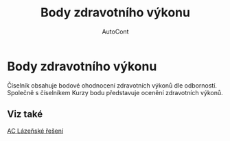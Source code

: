﻿---
    title: "Body zdravotního výkonu"
    author: AutoCont
    ms.date: 04/30/2018
    ms.topic: article
    ms.prod: dynamics-nav-2017
    ms.contentlocale: cs-cz
    ms.lasthandoff: 04/30/2018
---

# Body zdravotního výkonu

Číselník obsahuje bodové ohodnocení zdravotních výkonů dle odborností. Společně s číselníkem Kurzy bodu představuje ocenění zdravotních výkonů. 


## <a name="see-also"></a>Viz také
[AC Lázeňské řešení](ac-spa-solution.md)